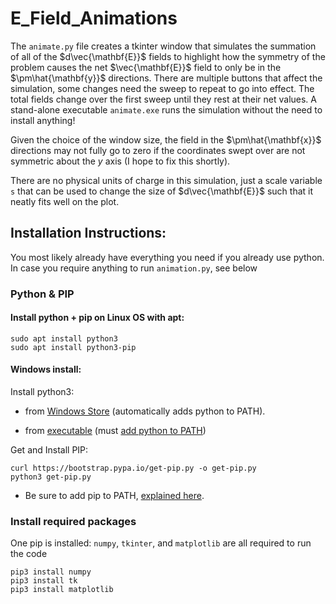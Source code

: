 # E_Field_Animations
The `animate.py` file creates a tkinter window that simulates the summation of 
all of the $d\vec{\mathbf{E}}$ fields to highlight how the symmetry of the 
problem causes the net $\vec{\mathbf{E}}$ field to only be in the 
$\pm\hat{\mathbf{y}}$ directions. There are multiple buttons that affect the 
simulation, some changes need the sweep to repeat to go into effect.
The total fields change over the first sweep until they rest at their net values.
A stand-alone executable `animate.exe` runs the simulation without the need
to install anything!

Given the choice of the window size, the field in the $\pm\hat{\mathbf{x}}$ directions may not fully go to zero 
if the coordinates swept over are not symmetric about the $y$ axis (I hope to 
fix this shortly).

There are no physical units of charge in this simulation, just a scale variable
`s` that can be used to change the size of $d\vec{\mathbf{E}}$ such that it
neatly fits well on the plot.

## Installation Instructions:
You most likely already have everything you need if you already use python. In 
case you require anything to run `animation.py`, see below

### Python & PIP 
#### Install python + pip on Linux OS with apt:
```
sudo apt install python3
sudo apt install python3-pip
```

#### Windows install:
Install python3:
*  from [Windows Store](https://www.microsoft.com/store/productId/9NRWMJP3717K?ocid=pdpshare) (automatically adds python to PATH).

* from [executable](https://www.python.org/downloads/windows/) (must [add python to PATH](https://phoenixnap.com/kb/add-python-to-path))

Get and Install PIP:
```
curl https://bootstrap.pypa.io/get-pip.py -o get-pip.py
python3 get-pip.py
```
* Be sure to add pip to PATH, [explained here](https://phoenixnap.com/kb/install-pip-windows).

### Install required packages

One pip is installed: `numpy`, `tkinter`, and `matplotlib` are all required to run the code

```
pip3 install numpy
pip3 install tk
pip3 install matplotlib
```

